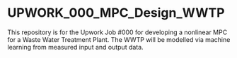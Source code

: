 # UPWORK_000_MPC_Design_WWTP
This repository is for the Upwork Job #000 for  developing a nonlinear MPC for a Waste Water Treatment Plant. The WWTP will be modelled via machine learning from measured input and output data.
